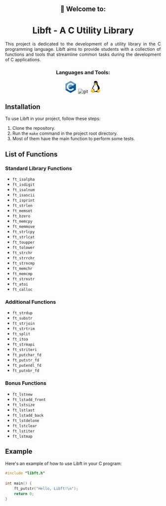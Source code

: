 
<h2 align="center">👋 Welcome to:</h2>
<h1 align="center">Libft - A C Utility Library</h1>

<p style="text-align: justify;" align="center">
  This project is dedicated to the development of a utility library in the C programming language. Libft aims to provide students with a collection of functions and tools that streamline common tasks during the development of C applications.
</p>


<h3 align="center">Languages and Tools:</h3>
<p align="center">
    <img src="https://raw.githubusercontent.com/devicons/devicon/master/icons/c/c-original.svg" alt="c" width="40" height="40"/>
    <img src="https://www.vectorlogo.zone/logos/git-scm/git-scm-icon.svg" alt="git" width="40" height="40"/>
    <img src="https://raw.githubusercontent.com/devicons/devicon/master/icons/linux/linux-original.svg" alt="linux" width="40" height="40"/>
 
</p>

## Installation

To use Libft in your project, follow these steps:

1. Clone the repository.
2. Run the `make` command in the project root directory.
3. Most of them have the main function to perform some tests.

## List of Functions

### Standard Library Functions

- `ft_isalpha`
- `ft_isdigit`
- `ft_isalnum`
- `ft_isascii`
- `ft_isprint`
- `ft_strlen`
- `ft_memset`
- `ft_bzero`
- `ft_memcpy`
- `ft_memmove`
- `ft_strlcpy`
- `ft_strlcat`
- `ft_toupper`
- `ft_tolower`
- `ft_strchr`
- `ft_strrchr`
- `ft_strncmp`
- `ft_memchr`
- `ft_memcmp`
- `ft_strnstr`
- `ft_atoi`
- `ft_calloc`

### Additional Functions

- `ft_strdup`
- `ft_substr`
- `ft_strjoin`
- `ft_strtrim`
- `ft_split`
- `ft_itoa`
- `ft_strmapi`
- `ft_striteri`
- `ft_putchar_fd`
- `ft_putstr_fd`
- `ft_putendl_fd`
- `ft_putnbr_fd`

### Bonus Functions

- `ft_lstnew`
- `ft_lstadd_front`
- `ft_lstsize`
- `ft_lstlast`
- `ft_lstadd_back`
- `ft_lstdelone`
- `ft_lstclear`
- `ft_lstiter`
- `ft_lstmap`
 

## Example 

Here's an example of how to use Libft in your C program:

```c
#include "libft.h"

int main() {
    ft_putstr("Hello, Libft!\n");
    return 0;
}
